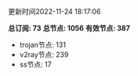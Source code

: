 更新时间2022-11-24 18:17:06

**总订阅: 73**
**总节点: 1056**
**有效节点: 387**
- trojan节点: 131
- v2ray节点: 239
- ss节点: 17
